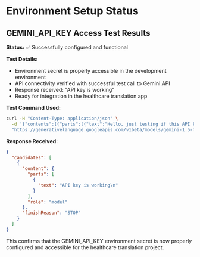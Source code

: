 # Environment Setup Status

## GEMINI_API_KEY Access Test Results

**Status:** ✅ Successfully configured and functional

**Test Details:**
- Environment secret is properly accessible in the development environment
- API connectivity verified with successful test call to Gemini API
- Response received: "API key is working"
- Ready for integration in the healthcare translation app

**Test Command Used:**
```bash
curl -H "Content-Type: application/json" \
  -d '{"contents":[{"parts":[{"text":"Hello, just testing if this API key works. Please respond with just \"API key is working\" if you receive this."}]}]}' \
  "https://generativelanguage.googleapis.com/v1beta/models/gemini-1.5-flash-latest:generateContent?key=${GEMINI_API_KEY}"
```

**Response Received:**
```json
{
  "candidates": [
    {
      "content": {
        "parts": [
          {
            "text": "API key is working\n"
          }
        ],
        "role": "model"
      },
      "finishReason": "STOP"
    }
  ]
}
```

This confirms that the GEMINI_API_KEY environment secret is now properly configured and accessible for the healthcare translation project.
